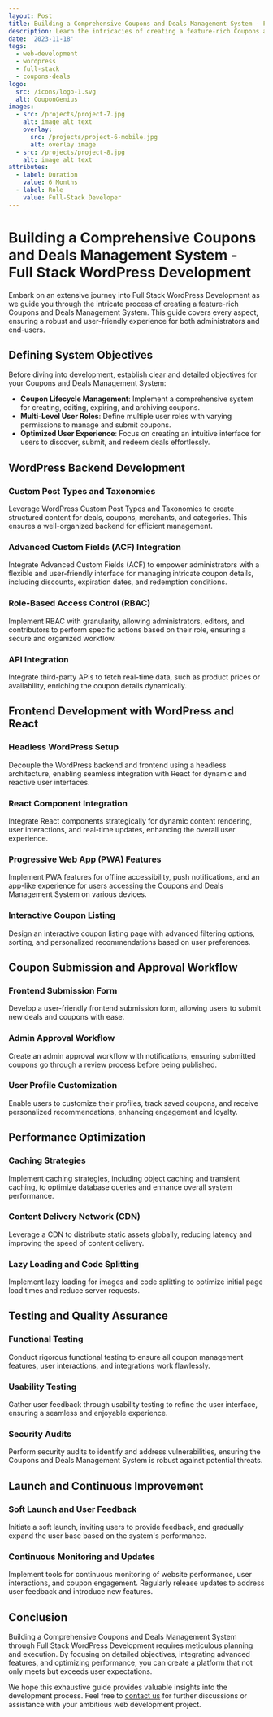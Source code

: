 ```yaml
---
layout: Post
title: Building a Comprehensive Coupons and Deals Management System - Full Stack WordPress Development
description: Learn the intricacies of creating a feature-rich Coupons and Deals Management System using Full Stack WordPress Development. This guide covers every aspect, from backend functionalities and frontend interfaces to advanced optimization techniques, ensuring a robust and user-friendly experience for both administrators and end-users.
date: '2023-11-18'
tags:
  - web-development
  - wordpress
  - full-stack
  - coupons-deals
logo:
  src: /icons/logo-1.svg
  alt: CouponGenius
images:
  - src: /projects/project-7.jpg
    alt: image alt text
    overlay:
      src: /projects/project-6-mobile.jpg
      alt: overlay image
  - src: /projects/project-8.jpg
    alt: image alt text
attributes:
  - label: Duration
    value: 6 Months
  - label: Role
    value: Full-Stack Developer
---
```


# Building a Comprehensive Coupons and Deals Management System - Full Stack WordPress Development

Embark on an extensive journey into Full Stack WordPress Development as we guide you through the intricate process of creating a feature-rich Coupons and Deals Management System. This guide covers every aspect, ensuring a robust and user-friendly experience for both administrators and end-users.

## Defining System Objectives

Before diving into development, establish clear and detailed objectives for your Coupons and Deals Management System:

- **Coupon Lifecycle Management**: Implement a comprehensive system for creating, editing, expiring, and archiving coupons.
- **Multi-Level User Roles**: Define multiple user roles with varying permissions to manage and submit coupons.
- **Optimized User Experience**: Focus on creating an intuitive interface for users to discover, submit, and redeem deals effortlessly.

## WordPress Backend Development

### Custom Post Types and Taxonomies

Leverage WordPress Custom Post Types and Taxonomies to create structured content for deals, coupons, merchants, and categories. This ensures a well-organized backend for efficient management.

### Advanced Custom Fields (ACF) Integration

Integrate Advanced Custom Fields (ACF) to empower administrators with a flexible and user-friendly interface for managing intricate coupon details, including discounts, expiration dates, and redemption conditions.

### Role-Based Access Control (RBAC)

Implement RBAC with granularity, allowing administrators, editors, and contributors to perform specific actions based on their role, ensuring a secure and organized workflow.

### API Integration

Integrate third-party APIs to fetch real-time data, such as product prices or availability, enriching the coupon details dynamically.

## Frontend Development with WordPress and React

### Headless WordPress Setup

Decouple the WordPress backend and frontend using a headless architecture, enabling seamless integration with React for dynamic and reactive user interfaces.

### React Component Integration

Integrate React components strategically for dynamic content rendering, user interactions, and real-time updates, enhancing the overall user experience.

### Progressive Web App (PWA) Features

Implement PWA features for offline accessibility, push notifications, and an app-like experience for users accessing the Coupons and Deals Management System on various devices.

### Interactive Coupon Listing

Design an interactive coupon listing page with advanced filtering options, sorting, and personalized recommendations based on user preferences.

## Coupon Submission and Approval Workflow

### Frontend Submission Form

Develop a user-friendly frontend submission form, allowing users to submit new deals and coupons with ease.

### Admin Approval Workflow

Create an admin approval workflow with notifications, ensuring submitted coupons go through a review process before being published.

### User Profile Customization

Enable users to customize their profiles, track saved coupons, and receive personalized recommendations, enhancing engagement and loyalty.

## Performance Optimization

### Caching Strategies

Implement caching strategies, including object caching and transient caching, to optimize database queries and enhance overall system performance.

### Content Delivery Network (CDN)

Leverage a CDN to distribute static assets globally, reducing latency and improving the speed of content delivery.

### Lazy Loading and Code Splitting

Implement lazy loading for images and code splitting to optimize initial page load times and reduce server requests.

## Testing and Quality Assurance

### Functional Testing

Conduct rigorous functional testing to ensure all coupon management features, user interactions, and integrations work flawlessly.

### Usability Testing

Gather user feedback through usability testing to refine the user interface, ensuring a seamless and enjoyable experience.

### Security Audits

Perform security audits to identify and address vulnerabilities, ensuring the Coupons and Deals Management System is robust against potential threats.

## Launch and Continuous Improvement

### Soft Launch and User Feedback

Initiate a soft launch, inviting users to provide feedback, and gradually expand the user base based on the system's performance.

### Continuous Monitoring and Updates

Implement tools for continuous monitoring of website performance, user interactions, and coupon engagement. Regularly release updates to address user feedback and introduce new features.

## Conclusion

Building a Comprehensive Coupons and Deals Management System through Full Stack WordPress Development requires meticulous planning and execution. By focusing on detailed objectives, integrating advanced features, and optimizing performance, you can create a platform that not only meets but exceeds user expectations.

We hope this exhaustive guide provides valuable insights into the development process. Feel free to [contact us](mailto:addictedarun4@gmail.com) for further discussions or assistance with your ambitious web development project.
